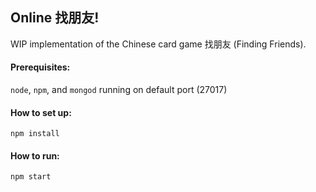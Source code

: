 ## Online 找朋友!
WIP implementation of the Chinese card game 找朋友 (Finding Friends).
#### Prerequisites:
`node`, `npm`, and `mongod` running on default port (27017)
#### How to set up:
`npm install`
#### How to run:
`npm start`